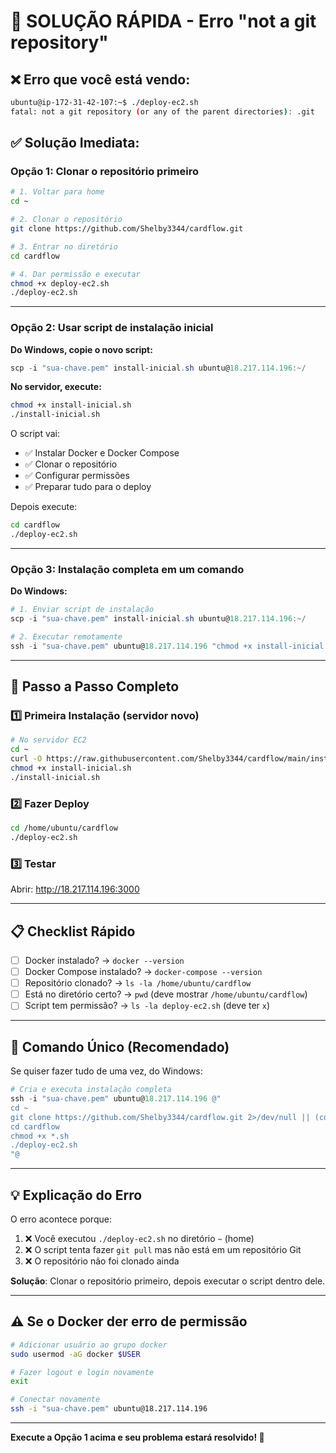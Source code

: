 # 🔧 SOLUÇÃO RÁPIDA - Erro "not a git repository"

## ❌ Erro que você está vendo:

```bash
ubuntu@ip-172-31-42-107:~$ ./deploy-ec2.sh
fatal: not a git repository (or any of the parent directories): .git
```

## ✅ Solução Imediata:

### Opção 1: Clonar o repositório primeiro

```bash
# 1. Voltar para home
cd ~

# 2. Clonar o repositório
git clone https://github.com/Shelby3344/cardflow.git

# 3. Entrar no diretório
cd cardflow

# 4. Dar permissão e executar
chmod +x deploy-ec2.sh
./deploy-ec2.sh
```

---

### Opção 2: Usar script de instalação inicial

**Do Windows, copie o novo script:**
```powershell
scp -i "sua-chave.pem" install-inicial.sh ubuntu@18.217.114.196:~/
```

**No servidor, execute:**
```bash
chmod +x install-inicial.sh
./install-inicial.sh
```

O script vai:
- ✅ Instalar Docker e Docker Compose
- ✅ Clonar o repositório
- ✅ Configurar permissões
- ✅ Preparar tudo para o deploy

Depois execute:
```bash
cd cardflow
./deploy-ec2.sh
```

---

### Opção 3: Instalação completa em um comando

**Do Windows:**
```powershell
# 1. Enviar script de instalação
scp -i "sua-chave.pem" install-inicial.sh ubuntu@18.217.114.196:~/

# 2. Executar remotamente
ssh -i "sua-chave.pem" ubuntu@18.217.114.196 "chmod +x install-inicial.sh && ./install-inicial.sh"
```

---

## 🎯 Passo a Passo Completo

### 1️⃣ Primeira Instalação (servidor novo)

```bash
# No servidor EC2
cd ~
curl -O https://raw.githubusercontent.com/Shelby3344/cardflow/main/install-inicial.sh
chmod +x install-inicial.sh
./install-inicial.sh
```

### 2️⃣ Fazer Deploy

```bash
cd /home/ubuntu/cardflow
./deploy-ec2.sh
```

### 3️⃣ Testar

Abrir: http://18.217.114.196:3000

---

## 📋 Checklist Rápido

- [ ] Docker instalado? → `docker --version`
- [ ] Docker Compose instalado? → `docker-compose --version`
- [ ] Repositório clonado? → `ls -la /home/ubuntu/cardflow`
- [ ] Está no diretório certo? → `pwd` (deve mostrar `/home/ubuntu/cardflow`)
- [ ] Script tem permissão? → `ls -la deploy-ec2.sh` (deve ter `x`)

---

## 🚀 Comando Único (Recomendado)

Se quiser fazer tudo de uma vez, do Windows:

```powershell
# Cria e executa instalação completa
ssh -i "sua-chave.pem" ubuntu@18.217.114.196 @"
cd ~
git clone https://github.com/Shelby3344/cardflow.git 2>/dev/null || (cd cardflow && git pull)
cd cardflow
chmod +x *.sh
./deploy-ec2.sh
"@
```

---

## 💡 Explicação do Erro

O erro acontece porque:
1. ❌ Você executou `./deploy-ec2.sh` no diretório `~` (home)
2. ❌ O script tenta fazer `git pull` mas não está em um repositório Git
3. ❌ O repositório não foi clonado ainda

**Solução**: Clonar o repositório primeiro, depois executar o script dentro dele.

---

## ⚠️ Se o Docker der erro de permissão

```bash
# Adicionar usuário ao grupo docker
sudo usermod -aG docker $USER

# Fazer logout e login novamente
exit

# Conectar novamente
ssh -i "sua-chave.pem" ubuntu@18.217.114.196
```

---

**Execute a Opção 1 acima e seu problema estará resolvido! 🎉**
